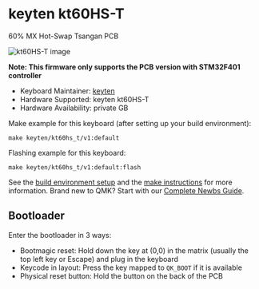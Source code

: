 # keyten kt60HS-T

60% MX Hot-Swap Tsangan PCB

![kt60HS-T image](https://i.imgur.com/tOej7ND.jpeg)

**Note: This firmware only supports the PCB version with STM32F401 controller**

* Keyboard Maintainer: [keyten](https://github.com/key10iq)
* Hardware Supported: keyten kt60HS-T
* Hardware Availability: private GB

Make example for this keyboard (after setting up your build environment):

    make keyten/kt60hs_t/v1:default
	
Flashing example for this keyboard:

    make keyten/kt60hs_t/v1:default:flash

See the [build environment setup](https://docs.qmk.fm/#/getting_started_build_tools) and the [make instructions](https://docs.qmk.fm/#/getting_started_make_guide) for more information. Brand new to QMK? Start with our [Complete Newbs Guide](https://docs.qmk.fm/#/newbs).

## Bootloader 

Enter the bootloader in 3 ways:

* Bootmagic reset: Hold down the key at (0,0) in the matrix (usually the top left key or Escape) and plug in the keyboard
* Keycode in layout: Press the key mapped to `QK_BOOT` if it is available
* Physical reset button: Hold the button on the back of the PCB
